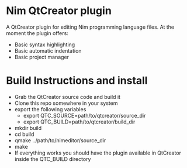 # Nim QtCreator plugin
A QtCreator plugin for editing Nim programming language files.
At the moment the plugin offers:
* Basic syntax highlighting
* Basic automatic indentation
* Basic project manager

# Build Instructions and install
* Grab the QtCreator source code and build it
* Clone this repo somewhere in your system
* export the following variables
    * export QTC_SOURCE=path/to/qtcreator/source_dir
    * export QTC_BUILD=path/to/qtcreator/build_dir
* mkdir build
* cd build
* qmake ../path/to/nimeditor/source_dir
* make
* If everything works you should have the plugin available in QtCreator inside the QTC_BUILD directory

